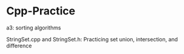 # Cpp-Practice

a3: sorting algorithms

StringSet.cpp and StringSet.h: Practicing set union, intersection, and difference
